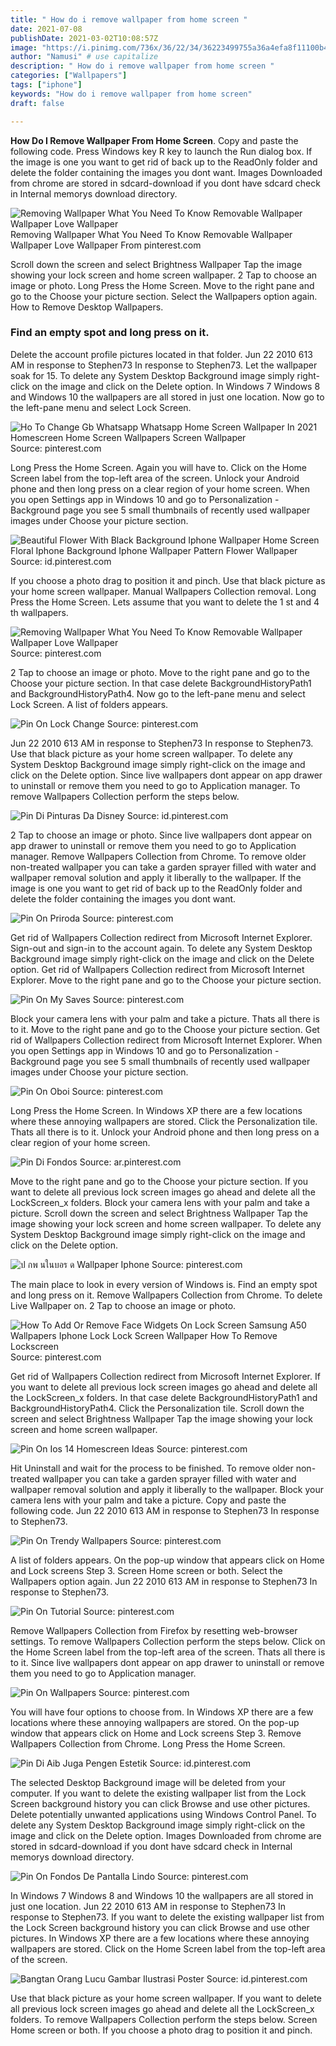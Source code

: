 ```yaml
---
title: " How do i remove wallpaper from home screen "
date: 2021-07-08
publishDate: 2021-03-02T10:08:57Z
image: "https://i.pinimg.com/736x/36/22/34/36223499755a36a4efa8f11100b46b9d.jpg"
author: "Namusi" # use capitalize
description: " How do i remove wallpaper from home screen "
categories: ["Wallpapers"]
tags: ["iphone"]
keywords: "How do i remove wallpaper from home screen"
draft: false

---
```



**How Do I Remove Wallpaper From Home Screen**. Copy and paste the following code. Press Windows key R key to launch the Run dialog box. If the image is one you want to get rid of back up to the ReadOnly folder and delete the folder containing the images you dont want. Images Downloaded from chrome are stored in sdcard-download if you dont have sdcard check in Internal memorys download directory.

![Removing Wallpaper What You Need To Know Removable Wallpaper Wallpaper Love Wallpaper](https://i.pinimg.com/originals/a6/f6/90/a6f6908de9ff1862b58d6b3832ae9843.jpg "Removing Wallpaper What You Need To Know Removable Wallpaper Wallpaper Love Wallpaper")
Removing Wallpaper What You Need To Know Removable Wallpaper Wallpaper Love Wallpaper From pinterest.com


Scroll down the screen and select Brightness Wallpaper Tap the image showing your lock screen and home screen wallpaper. 2 Tap to choose an image or photo. Long Press the Home Screen. Move to the right pane and go to the Choose your picture section. Select the Wallpapers option again. How to Remove Desktop Wallpapers.

### Find an empty spot and long press on it.

Delete the account profile pictures located in that folder. Jun 22 2010 613 AM in response to Stephen73 In response to Stephen73. Let the wallpaper soak for 15. To delete any System Desktop Background image simply right-click on the image and click on the Delete option. In Windows 7 Windows 8 and Windows 10 the wallpapers are all stored in just one location. Now go to the left-pane menu and select Lock Screen.


![Ho To Change Gb Whatsapp Whatsapp Home Screen Wallpaper In 2021 Homescreen Home Screen Wallpapers Screen Wallpaper](https://i.pinimg.com/originals/8d/bf/1e/8dbf1ea557b13bbe616d58822994d618.jpg "Ho To Change Gb Whatsapp Whatsapp Home Screen Wallpaper In 2021 Homescreen Home Screen Wallpapers Screen Wallpaper")
Source: pinterest.com

Long Press the Home Screen. Again you will have to. Click on the Home Screen label from the top-left area of the screen. Unlock your Android phone and then long press on a clear region of your home screen. When you open Settings app in Windows 10 and go to Personalization - Background page you see 5 small thumbnails of recently used wallpaper images under Choose your picture section.

![Beautiful Flower With Black Background Iphone Wallpaper Home Screen Floral Iphone Background Iphone Wallpaper Pattern Flower Wallpaper](https://i.pinimg.com/originals/14/60/0e/14600ea54aeed86164843210fe1670fc.jpg "Beautiful Flower With Black Background Iphone Wallpaper Home Screen Floral Iphone Background Iphone Wallpaper Pattern Flower Wallpaper")
Source: id.pinterest.com

If you choose a photo drag to position it and pinch. Use that black picture as your home screen wallpaper. Manual Wallpapers Collection removal. Long Press the Home Screen. Lets assume that you want to delete the 1 st and 4 th wallpapers.

![Removing Wallpaper What You Need To Know Removable Wallpaper Wallpaper Love Wallpaper](https://i.pinimg.com/originals/a6/f6/90/a6f6908de9ff1862b58d6b3832ae9843.jpg "Removing Wallpaper What You Need To Know Removable Wallpaper Wallpaper Love Wallpaper")
Source: pinterest.com

2 Tap to choose an image or photo. Move to the right pane and go to the Choose your picture section. In that case delete BackgroundHistoryPath1 and BackgroundHistoryPath4. Now go to the left-pane menu and select Lock Screen. A list of folders appears.

![Pin On Lock Change](https://i.pinimg.com/474x/d5/49/f8/d549f878d717ad0a43134e0447fe895d.jpg "Pin On Lock Change")
Source: pinterest.com

Jun 22 2010 613 AM in response to Stephen73 In response to Stephen73. Use that black picture as your home screen wallpaper. To delete any System Desktop Background image simply right-click on the image and click on the Delete option. Since live wallpapers dont appear on app drawer to uninstall or remove them you need to go to Application manager. To remove Wallpapers Collection perform the steps below.

![Pin Di Pinturas Da Disney](https://i.pinimg.com/originals/d8/67/02/d867029a15ccefeed4134e76abca2537.jpg "Pin Di Pinturas Da Disney")
Source: id.pinterest.com

2 Tap to choose an image or photo. Since live wallpapers dont appear on app drawer to uninstall or remove them you need to go to Application manager. Remove Wallpapers Collection from Chrome. To remove older non-treated wallpaper you can take a garden sprayer filled with water and wallpaper removal solution and apply it liberally to the wallpaper. If the image is one you want to get rid of back up to the ReadOnly folder and delete the folder containing the images you dont want.

![Pin On Priroda](https://i.pinimg.com/originals/d3/ba/24/d3ba240c6ca8f9a9fa95e45ae982b325.webp "Pin On Priroda")
Source: pinterest.com

Get rid of Wallpapers Collection redirect from Microsoft Internet Explorer. Sign-out and sign-in to the account again. To delete any System Desktop Background image simply right-click on the image and click on the Delete option. Get rid of Wallpapers Collection redirect from Microsoft Internet Explorer. Move to the right pane and go to the Choose your picture section.

![Pin On My Saves](https://i.pinimg.com/170x/69/c9/04/69c90424a314231c2f50cd00cd31c20a.jpg "Pin On My Saves")
Source: pinterest.com

Block your camera lens with your palm and take a picture. Thats all there is to it. Move to the right pane and go to the Choose your picture section. Get rid of Wallpapers Collection redirect from Microsoft Internet Explorer. When you open Settings app in Windows 10 and go to Personalization - Background page you see 5 small thumbnails of recently used wallpaper images under Choose your picture section.

![Pin On Oboi](https://i.pinimg.com/originals/fe/f2/b9/fef2b928d047684488f5f69be9d50357.jpg "Pin On Oboi")
Source: pinterest.com

Long Press the Home Screen. In Windows XP there are a few locations where these annoying wallpapers are stored. Click the Personalization tile. Thats all there is to it. Unlock your Android phone and then long press on a clear region of your home screen.

![Pin Di Fondos](https://i.pinimg.com/736x/9b/de/8b/9bde8bf9384e0a8d5777bda55e3cc86b.jpg "Pin Di Fondos")
Source: ar.pinterest.com

Move to the right pane and go to the Choose your picture section. If you want to delete all previous lock screen images go ahead and delete all the LockScreen_x folders. Block your camera lens with your palm and take a picture. Scroll down the screen and select Brightness Wallpaper Tap the image showing your lock screen and home screen wallpaper. To delete any System Desktop Background image simply right-click on the image and click on the Delete option.

![ป กพ นในบอร ด Wallpaper Iphone](https://i.pinimg.com/736x/46/44/ea/4644ea03755e87abe6bdf7e7cfe3cdb6.jpg "ป กพ นในบอร ด Wallpaper Iphone")
Source: pinterest.com

The main place to look in every version of Windows is. Find an empty spot and long press on it. Remove Wallpapers Collection from Chrome. To delete Live Wallpaper on. 2 Tap to choose an image or photo.

![How To Add Or Remove Face Widgets On Lock Screen Samsung A50 Wallpapers Iphone Lock Lock Screen Wallpaper How To Remove Lockscreen](https://i.pinimg.com/originals/54/d1/f4/54d1f42809956fa1549bf719faa23101.png "How To Add Or Remove Face Widgets On Lock Screen Samsung A50 Wallpapers Iphone Lock Lock Screen Wallpaper How To Remove Lockscreen")
Source: pinterest.com

Get rid of Wallpapers Collection redirect from Microsoft Internet Explorer. If you want to delete all previous lock screen images go ahead and delete all the LockScreen_x folders. In that case delete BackgroundHistoryPath1 and BackgroundHistoryPath4. Click the Personalization tile. Scroll down the screen and select Brightness Wallpaper Tap the image showing your lock screen and home screen wallpaper.

![Pin On Ios 14 Homescreen Ideas](https://i.pinimg.com/564x/5f/f9/dd/5ff9ddd531dd6de785d3ef0bf1f1da33.jpg "Pin On Ios 14 Homescreen Ideas")
Source: pinterest.com

Hit Uninstall and wait for the process to be finished. To remove older non-treated wallpaper you can take a garden sprayer filled with water and wallpaper removal solution and apply it liberally to the wallpaper. Block your camera lens with your palm and take a picture. Copy and paste the following code. Jun 22 2010 613 AM in response to Stephen73 In response to Stephen73.

![Pin On Trendy Wallpapers](https://i.pinimg.com/474x/b9/ba/e5/b9bae59fbc25a83463176c17a3444b36.jpg "Pin On Trendy Wallpapers")
Source: pinterest.com

A list of folders appears. On the pop-up window that appears click on Home and Lock screens Step 3. Screen Home screen or both. Select the Wallpapers option again. Jun 22 2010 613 AM in response to Stephen73 In response to Stephen73.

![Pin On Tutorial](https://i.pinimg.com/originals/a8/2a/59/a82a5983188975c8a56256f70c879e63.jpg "Pin On Tutorial")
Source: pinterest.com

Remove Wallpapers Collection from Firefox by resetting web-browser settings. To remove Wallpapers Collection perform the steps below. Click on the Home Screen label from the top-left area of the screen. Thats all there is to it. Since live wallpapers dont appear on app drawer to uninstall or remove them you need to go to Application manager.

![Pin On Wallpapers](https://i.pinimg.com/originals/21/42/cd/2142cd1e16eb74427dc480a6bbaffc56.jpg "Pin On Wallpapers")
Source: pinterest.com

You will have four options to choose from. In Windows XP there are a few locations where these annoying wallpapers are stored. On the pop-up window that appears click on Home and Lock screens Step 3. Remove Wallpapers Collection from Chrome. Long Press the Home Screen.

![Pin Di Aib Juga Pengen Estetik](https://i.pinimg.com/736x/85/2d/af/852dafed0e4943985a106092b72105e9.jpg "Pin Di Aib Juga Pengen Estetik")
Source: id.pinterest.com

The selected Desktop Background image will be deleted from your computer. If you want to delete the existing wallpaper list from the Lock Screen background history you can click Browse and use other pictures. Delete potentially unwanted applications using Windows Control Panel. To delete any System Desktop Background image simply right-click on the image and click on the Delete option. Images Downloaded from chrome are stored in sdcard-download if you dont have sdcard check in Internal memorys download directory.

![Pin On Fondos De Pantalla Lindo](https://i.pinimg.com/originals/36/15/42/3615428edb89c47c3918c8a3f156006a.png "Pin On Fondos De Pantalla Lindo")
Source: pinterest.com

In Windows 7 Windows 8 and Windows 10 the wallpapers are all stored in just one location. Jun 22 2010 613 AM in response to Stephen73 In response to Stephen73. If you want to delete the existing wallpaper list from the Lock Screen background history you can click Browse and use other pictures. In Windows XP there are a few locations where these annoying wallpapers are stored. Click on the Home Screen label from the top-left area of the screen.

![Bangtan Orang Lucu Gambar Ilustrasi Poster](https://i.pinimg.com/736x/36/22/34/36223499755a36a4efa8f11100b46b9d.jpg "Bangtan Orang Lucu Gambar Ilustrasi Poster")
Source: id.pinterest.com

Use that black picture as your home screen wallpaper. If you want to delete all previous lock screen images go ahead and delete all the LockScreen_x folders. To remove Wallpapers Collection perform the steps below. Screen Home screen or both. If you choose a photo drag to position it and pinch.

